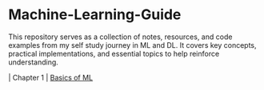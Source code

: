 # Machine-Learning-Guide
This repository serves as a collection of notes, resources, and code examples from my self study journey in ML and DL. It covers key concepts, practical implementations, and essential topics to help reinforce understanding.

| Chapter 1 | [Basics of ML](ML_Algorithms) 

